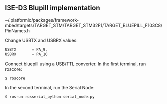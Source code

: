 ## I3E-D3 Blupill implementation
~/.platformio/packages/framework-mbed/targets/TARGET_STM/TARGET_STM32F1/TARGET_BLUEPILL_F103C8/PinNames.h

Change USBTX and USBRX values:
```c++
USBTX       = PA_9,
USBRX       = PA_10
```

Connect bluepill using a USB/TTL converter. In the first terminal, run roscore:
```bash
$ roscore
```

In the second terminal, run the Serial Node:
```bash
$ rosrun rosserial_python serial_node.py
```